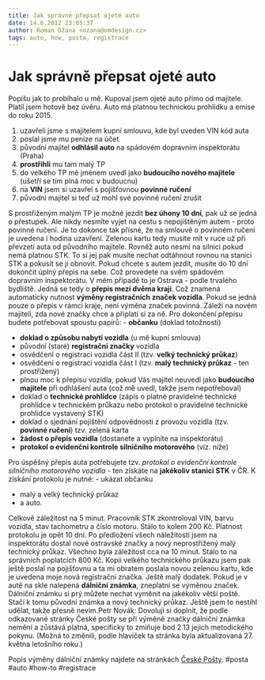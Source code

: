 ```yaml
---
title: Jak správně přepsat ojeté auto
date: 14.6.2012 23:05:37
author: Roman Ožana <ozana@omdesign.cz>
tags: auto, how, posta, registrace
---
```



# Jak správně přepsat ojeté auto

Popíšu jak to probíhalo u mě. Kupoval jsem ojeté auto přímo od majitele. Platil jsem hotově bez úvěru. Auto má platnou technickou prohlídku a emise do roku 2015.

1. uzavřeli jsme s majitelem kupní smlouvu, kde byl uveden VIN kód auta
2. poslal jsme mu peníze na účet
3. původní majitel **odhlásil auto** na spádovém dopravním inspektorátu (Praha)
4. **prostřihli** mu tam malý TP
5. do velkého TP mě jménem uvedl jako **budoucího nového majitele** (ušetří se tím plná moc v budoucnu)
6. na **VIN** jsem si uzavřel s pojišťovnou **povinné ručení**
7. původní majitel si teď už mohl své povinné ručení zrušit

 S prostřiženým malým TP je možné jezdit **bez úhony 10 dní**, pak už se jedná o přestupek. Ale nikdy nesmíte vyjet na cestu s nepojištěným autem - proto povinné ručení. Je to dokonce tak přísné, že na smlouvě o povinném ručení je uvedena i hodina uzavření. Zelenou kartu tedy musíte mít v ruce už při převzetí auta od původního majitele. Rovněž auto nesmí na silnici pokud nemá platnou STK. To si jej pak musíte nechat odtáhnout rovnou na stanici STK a pokusit se ji obnovit. Pokud chcete s autem jezdit, musíte do 10 dní dokončit úplný přepis na sebe. Což provedete na svém spádovém dopravním inspektorátu. V mém případě to je Ostrava - podle trvalého bydliště. Jedná se tedy o **přepis mezi dvěma kraji**. Což znamená automaticky nutnost **výměny registračních značek vozidla**. Pokud se jedná pouze o přepis v rámci kraje, není výměna značek povinná. Záleží na novém majiteli, zda nové značky chce a připlatí si za ně. Pro dokončení přepisu budete potřebovat spoustu papírů: - **občanku** (doklad totožnosti)
- **doklad o způsobu nabytí vozidla** (u mě kupní smlouva)
- původní (staré) **registrační značky** vozidla
- osvědčení o registraci vozidla část II (tzv. **velký technický průkaz**)
- osvědčení o registraci vozidla část I (tzv. **malý technický průkaz** - ten prostřižený)
- plnou moc k přepisu vozidla, pokud Vás majitel neuvedl jako **budoucího majitele** při odhlášení auta (což mě uvedl, takže jsem nepotřeboval)
- doklad o **technické prohlídce** (zápis o platné pravidelné technické prohlídce v technickém průkazu nebo protokol o pravidelné technické prohlídce vystavený STK)
- doklad o sjednání pojištění odpovědnosti z provozu vozidla (tzv. **povinné ručení**) tzv. zelená karta
- **žádost o přepis vozidla** (dostanete a vyplníte na inspektorátu)
- **protokol o evidenční kontrole silničního motorového** (viz. níže)

 Pro úspěšný přepis auta potřebujete tzv. *protokol o evidenční kontrole silničního motorového vozidla* - ten získáte na **jakékoliv stanici STK** v ČR. K získání protokolu je nutné: - ukázat občanku
- malý a velký technický průkaz
- a auto.

 Celkově záležitost na 5 minut. Pracovník STK zkontroloval VIN, barvu vozidla, stav tachometru a číslo motoru. Stálo to kolem 200 Kč. Platnost protokolu je opět 10 dní. Po předložení všech náležitostí jsem na inspektorátu dostal nové ostravské značky a nový neprostřižený malý technický průkaz. Všechno byla záležitost cca na 10 minut. Stálo to na správních poplatcích 800 Kč. Kopii velkého technického průkazu jsem pak ještě poslal na pojišťovnu a ta mi obratem poslala novou zelenou kartu, kde je uvedena moje nová registrační značka. Ještě malý dodatek. Pokud je v autě na skle nalepená **dálniční známka**, zneplatní se výměnou značek. Dálniční známku si prý můžete nechat vyměnit na jakékoliv větší poště. Stačí k tomu původní známka a nový technický průkaz. Ještě jsem to nestihl udělat, takže přesně nevím.Petr Novák: Dovoluji si doplnit, že podle odkazované stránky České pošty se při výměně značky dálniční známka nemění a zůstává platná, specificky to zmiňuje bod 2.13 jejich metodického pokynu. (Možná to změnili, podle hlaviček ta stránka byla aktualizovaná 27. května letošního roku.)

 Popis výměny dálniční známky najdete na stránkách [České Pošty](http://www.ceskaposta.cz/cz/sluzby/prodej-na-postach/default.htm). #posta #auto #how-to #registrace